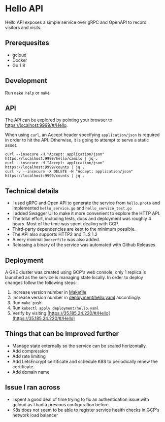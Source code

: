 # Hello API

Hello API exposes a simple service over gRPC and OpenAPI to record visitors and visits.


## Prerequesites

* gcloud
* Docker
* Go 1.8

## Development

Run `make help` or `make`


## API

The API can be explored by pointing your browser to [https://localhost:9999/#/Hello](https://localhost:9999/#/Hello).

When using `curl`, an Accept header specifying `application/json` is required in order to hit the API. Otherwise, it is going to
attempt to serve a static asset.

```shell
curl --insecure -H "Accept: application/json" https://localhost:9999/hello/camilo | jq .
curl --insecure -H "Accept: application/json" https://localhost:9999/counts | jq .
curl -v --insecure -X DELETE -H "Accept: application/json" https://localhost:9999/counts | jq .
```

## Technical details

* I used gRPC and Open API to generate the service from `hello.proto` and implemented `hello_service.go` and `hello_service_test.go`
* I added Swagger UI to make it more convenient to explore the HTTP API.
* The total effort, including tests, docs and deployment was roughly 4 hours. Most of the time was spent dealing with GCP.
* Third-party dependencies are kept to the minimum possible.
* The API also supports HTTP2 and TLS 1.2
* A very minimal `Dockerfile` was also added.
* Releasing a binary of the service was automated with Github Releases.

## Deployment

A GKE cluster was created using GCP's web console, only 1 replica is launched as the service is managing state locally.
In order to deploy changes follow the following steps:

1. Increase version number in [Makefile](https://github.com/c4milo/hello/tree/master/Makefile#L2)
2. Increase version number in [deployment/hello.yaml](https://github.com/c4milo/hello/tree/master/deployment/hello.yaml#L14) accordingly.
3. Run `make push`
4. Run `kubectl apply deployment/hello.yaml`
5. Verify by visiting [https://35.185.24.220/#/Hello](https://35.185.24.220/#/Hello)

## Things that can be improved further

* Manage state externally so the service can be scaled horizontally.
* Add compression
* Add rate limiting
* Add LetsEncrypt certificate and schedule K8S to periodically renew the certificate.
* Add domain name


## Issue I ran across

* I spent a good deal of time trying to fix an authentication issue with gcloud as I had a previous configuration before.
* K8s does not seem to be able to register service health checks in GCP's network load balancer
